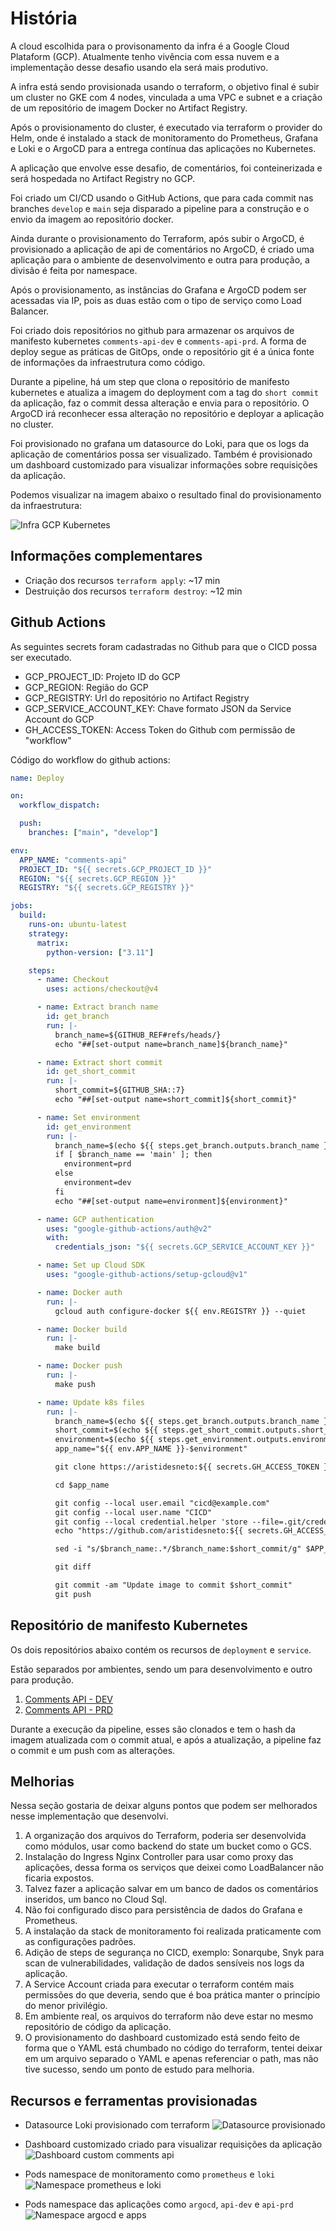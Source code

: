 # História

A cloud escolhida para o provisonamento da infra é a Google Cloud Plataform (GCP). Atualmente tenho vivência com essa nuvem e a implementação desse desafio usando ela será mais produtivo.

A infra está sendo provisionada usando o terraform, o objetivo final é subir um cluster no GKE com 4 nodes, vinculada a uma VPC e subnet e a criação de um repositório de imagem Docker no Artifact Registry.

Após o provisionamento do cluster, é executado via terraform o provider do Helm, onde é instalado a stack de monitoramento do Prometheus, Grafana e Loki e o ArgoCD para a entrega contínua das aplicações no Kubernetes.

A aplicação que envolve esse desafio, de comentários, foi conteinerizada e será hospedada no Artifact Registry no GCP.

Foi criado um CI/CD usando o GitHub Actions, que para cada commit nas branches `develop` e `main` seja disparado a pipeline para a construção e o envio da imagem ao repositório docker.

Ainda durante o provisionamento do Terraform, após subir o ArgoCD, é provisionado a aplicação de api de comentários no ArgoCD, é criado uma aplicação para o ambiente de desenvolvimento e outra para produção, a divisão é feita por namespace.

Após o provisionamento, as instâncias do Grafana e ArgoCD podem ser acessadas via IP, pois as duas estão com o tipo de serviço como Load Balancer.

Foi criado dois repositórios no github para armazenar os arquivos de manifesto kubernetes `comments-api-dev` e `comments-api-prd`. A forma de deploy segue as práticas de GitOps, onde o repositório git é a única fonte de informações da infraestrutura como código.

Durante a pipeline, há um step que clona o repositório de manifesto kubernetes e atualiza a imagem do deployment com a tag do `short commit` da aplicação, faz o commit dessa alteração e envia para o repositório. O ArgoCD irá reconhecer essa alteração no repositório e deployar a aplicação no cluster.

Foi provisionado no grafana um datasource do Loki, para que os logs da aplicação de comentários possa ser visualizado. Também é provisionado um dashboard customizado para visualizar informações sobre requisições da aplicação.

Podemos visualizar na imagem abaixo o resultado final do provisionamento da infraestrutura:

![Infra GCP Kubernetes](./imgs/infra-gcp-kubernetes.png)

## Informações complementares

- Criação dos recursos `terraform apply`: ~17 min
- Destruição dos recursos `terraform destroy`: ~12 min

## Github Actions

As seguintes secrets foram cadastradas no Github para que o CICD possa ser executado.

- GCP_PROJECT_ID: Projeto ID do GCP
- GCP_REGION: Região do GCP
- GCP_REGISTRY: Url do repositório no Artifact Registry
- GCP_SERVICE_ACCOUNT_KEY: Chave formato JSON da Service Account do GCP
- GH_ACCESS_TOKEN: Access Token do Github com permissão de "workflow"

Código do workflow do github actions:

```yaml
name: Deploy

on:
  workflow_dispatch:

  push:
    branches: ["main", "develop"]

env:
  APP_NAME: "comments-api"
  PROJECT_ID: "${{ secrets.GCP_PROJECT_ID }}"
  REGION: "${{ secrets.GCP_REGION }}"
  REGISTRY: "${{ secrets.GCP_REGISTRY }}"

jobs:
  build:
    runs-on: ubuntu-latest
    strategy:
      matrix:
        python-version: ["3.11"]

    steps:
      - name: Checkout
        uses: actions/checkout@v4

      - name: Extract branch name
        id: get_branch
        run: |-
          branch_name=${GITHUB_REF#refs/heads/}
          echo "##[set-output name=branch_name]${branch_name}"

      - name: Extract short commit
        id: get_short_commit
        run: |-
          short_commit=${GITHUB_SHA::7}
          echo "##[set-output name=short_commit]${short_commit}"

      - name: Set environment
        id: get_environment
        run: |-
          branch_name=$(echo ${{ steps.get_branch.outputs.branch_name }})
          if [ $branch_name == 'main' ]; then
            environment=prd
          else
            environment=dev
          fi
          echo "##[set-output name=environment]${environment}"

      - name: GCP authentication
        uses: "google-github-actions/auth@v2"
        with:
          credentials_json: "${{ secrets.GCP_SERVICE_ACCOUNT_KEY }}"

      - name: Set up Cloud SDK
        uses: "google-github-actions/setup-gcloud@v1"

      - name: Docker auth
        run: |-
          gcloud auth configure-docker ${{ env.REGISTRY }} --quiet

      - name: Docker build
        run: |-
          make build

      - name: Docker push
        run: |-
          make push

      - name: Update k8s files
        run: |-
          branch_name=$(echo ${{ steps.get_branch.outputs.branch_name }})
          short_commit=$(echo ${{ steps.get_short_commit.outputs.short_commit }})
          environment=$(echo ${{ steps.get_environment.outputs.environment }})
          app_name="${{ env.APP_NAME }}-$environment"

          git clone https://aristidesneto:${{ secrets.GH_ACCESS_TOKEN }}@github.com/aristidesneto/$app_name.git $app_name

          cd $app_name

          git config --local user.email "cicd@example.com"
          git config --local user.name "CICD"
          git config --local credential.helper 'store --file=.git/credentials'
          echo "https://github.com/aristidesneto:${{ secrets.GH_ACCESS_TOKEN }}" > .git/credentials

          sed -i "s/$branch_name:.*/$branch_name:$short_commit/g" $APP_NAME-deployment.yaml

          git diff

          git commit -am "Update image to commit $short_commit"
          git push
```

## Repositório de manifesto Kubernetes

Os dois repositórios abaixo contém os recursos de `deployment` e `service`.

Estão separados por ambientes, sendo um para desenvolvimento e outro para produção.

1. [Comments API - DEV](https://github.com/aristidesneto/comments-api-dev)
1. [Comments API - PRD](https://github.com/aristidesneto/comments-api-prd)

Durante a execução da pipeline, esses são clonados e tem o hash da imagem atualizada com o commit atual, e após a atualização, a pipeline faz o commit e um push com as alterações.

## Melhorias

Nessa seção gostaria de deixar alguns pontos que podem ser melhorados nesse implementação que desenvolvi.

1. A organização dos arquivos do Terraform, poderia ser desenvolvida como módulos, usar como backend do state um bucket como o GCS.
1. Instalação do Ingress Nginx Controller para usar como proxy das aplicações, dessa forma os serviços que deixei como LoadBalancer não ficaria expostos.
1. Talvez fazer a aplicação salvar em um banco de dados os comentários inseridos, um banco no Cloud Sql.
1. Não foi configurado disco para persistência de dados do Grafana e Prometheus.
1. A instalação da stack de monitoramento foi realizada praticamente com as configurações padrões.
1. Adição de steps de segurança no CICD, exemplo: Sonarqube, Snyk para scan de vulnerabilidades, validação de dados sensíveis nos logs da aplicação.
1. A Service Account criada para executar o terraform contém mais permissões do que deveria, sendo que é boa prática manter o princípio do menor privilégio.
1. Em ambiente real, os arquivos do terraform não deve estar no mesmo repositório de código da aplicação.
1. O provisionamento do dashboard customizado está sendo feito de forma que o YAML está chumbado no código do terraform, tentei deixar em um arquivo separado o YAML e apenas referenciar o path, mas não tive sucesso, sendo um ponto de estudo para melhoria.

## Recursos e ferramentas provisionadas

- Datasource Loki provisionado com terraform
  ![Datasource provisionado](./imgs/provisioned-datasources.png)

- Dashboard customizado criado para visualizar requisições da aplicação
  ![Dashboard custom comments api](./imgs/dashboard-comments-api.png)

- Pods namespace de monitoramento como `prometheus` e `loki`
  ![Namespace prometheus e loki](./imgs/pods.png)

- Pods namespace das aplicações como `argocd`, `api-dev` e `api-prd`
  ![Namespace argocd e apps](./imgs/pods2.png)
